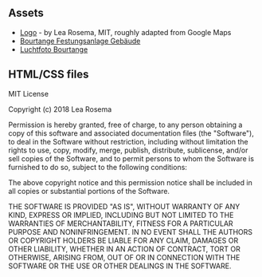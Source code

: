 ## Assets

* [Logo](logo.svg) - by Lea Rosema, MIT, roughly adapted from Google Maps
* [Bourtange Festungsanlage Gebäude](https://pixabay.com/de/bourtange-festungsanlage-geb%C3%A4ude-2467354/)
* [Luchtfoto Bourtange](https://nl.wikipedia.org/wiki/Bestand:Luchtfoto_bourtange.jpg)

## HTML/CSS files

MIT License

Copyright (c) 2018 Lea Rosema

Permission is hereby granted, free of charge, to any person obtaining a copy
of this software and associated documentation files (the "Software"), to deal
in the Software without restriction, including without limitation the rights
to use, copy, modify, merge, publish, distribute, sublicense, and/or sell
copies of the Software, and to permit persons to whom the Software is
furnished to do so, subject to the following conditions:

The above copyright notice and this permission notice shall be included in all
copies or substantial portions of the Software.

THE SOFTWARE IS PROVIDED "AS IS", WITHOUT WARRANTY OF ANY KIND, EXPRESS OR
IMPLIED, INCLUDING BUT NOT LIMITED TO THE WARRANTIES OF MERCHANTABILITY,
FITNESS FOR A PARTICULAR PURPOSE AND NONINFRINGEMENT. IN NO EVENT SHALL THE
AUTHORS OR COPYRIGHT HOLDERS BE LIABLE FOR ANY CLAIM, DAMAGES OR OTHER
LIABILITY, WHETHER IN AN ACTION OF CONTRACT, TORT OR OTHERWISE, ARISING FROM,
OUT OF OR IN CONNECTION WITH THE SOFTWARE OR THE USE OR OTHER DEALINGS IN THE
SOFTWARE.
